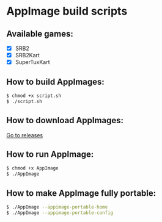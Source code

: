 # AppImage build scripts

## Available games:

- [x] SRB2
- [x] SRB2Kart
- [x] SuperTuxKart

## How to build AppImages:

```bash
$ chmod +x script.sh
$ ./script.sh
```

## How to download AppImages:
[Go to releases](https://github.com/4ifi/appimages/releases)

## How to run AppImage:

```bash
$ chmod +x AppImage
$ ./AppImage
```

## How to make AppImage fully portable:

```bash
$ ./AppImage --appimage-portable-home
$ ./AppImage --appimage-portable-config
```

